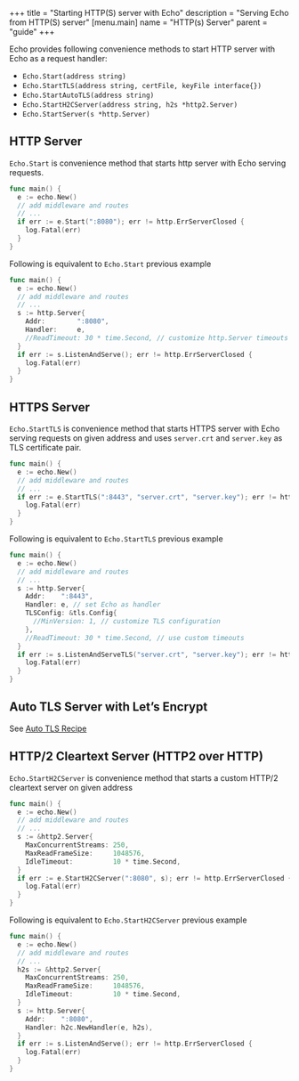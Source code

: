 +++
title = "Starting HTTP(S) server with Echo"
description = "Serving Echo from HTTP(S) server"
[menu.main]
name = "HTTP(s) Server"
parent = "guide"
+++

Echo provides following convenience methods to start HTTP server with Echo as a request handler:

* `Echo.Start(address string)`
* `Echo.StartTLS(address string, certFile, keyFile interface{})`
* `Echo.StartAutoTLS(address string)`
* `Echo.StartH2CServer(address string, h2s *http2.Server)`
* `Echo.StartServer(s *http.Server)`

## HTTP Server

`Echo.Start` is convenience method that starts http server with Echo serving requests.
```go
func main() {
  e := echo.New()
  // add middleware and routes
  // ...
  if err := e.Start(":8080"); err != http.ErrServerClosed {
    log.Fatal(err)
  }
}
```

Following is equivalent to `Echo.Start` previous example
```go
func main() {
  e := echo.New()
  // add middleware and routes
  // ...
  s := http.Server{
    Addr:        ":8080",
    Handler:     e,
    //ReadTimeout: 30 * time.Second, // customize http.Server timeouts
  }
  if err := s.ListenAndServe(); err != http.ErrServerClosed {
    log.Fatal(err)
  }
}
```

## HTTPS Server

`Echo.StartTLS` is convenience method that starts HTTPS server with Echo serving requests on given address and uses 
`server.crt` and `server.key` as TLS certificate pair.
```go
func main() {
  e := echo.New()
  // add middleware and routes
  // ...
  if err := e.StartTLS(":8443", "server.crt", "server.key"); err != http.ErrServerClosed {
    log.Fatal(err)
  }
}
```

Following is equivalent to `Echo.StartTLS` previous example
```go
func main() {
  e := echo.New()
  // add middleware and routes
  // ...
  s := http.Server{
    Addr:    ":8443",
    Handler: e, // set Echo as handler
    TLSConfig: &tls.Config{
      //MinVersion: 1, // customize TLS configuration
    },
    //ReadTimeout: 30 * time.Second, // use custom timeouts
  }
  if err := s.ListenAndServeTLS("server.crt", "server.key"); err != http.ErrServerClosed {
    log.Fatal(err)
  }
}
```

## Auto TLS Server with Let’s Encrypt

See [Auto TLS Recipe](/cookbook/auto-tls#server)

## HTTP/2 Cleartext Server (HTTP2 over HTTP)

`Echo.StartH2CServer` is convenience method that starts a custom HTTP/2 cleartext server on given address
```go
func main() {
  e := echo.New()
  // add middleware and routes
  // ...
  s := &http2.Server{
    MaxConcurrentStreams: 250,
    MaxReadFrameSize:     1048576,
    IdleTimeout:          10 * time.Second,
  }
  if err := e.StartH2CServer(":8080", s); err != http.ErrServerClosed {
    log.Fatal(err)
  }
}
```

Following is equivalent to `Echo.StartH2CServer` previous example
```go
func main() {
  e := echo.New()
  // add middleware and routes
  // ...
  h2s := &http2.Server{
    MaxConcurrentStreams: 250,
    MaxReadFrameSize:     1048576,
    IdleTimeout:          10 * time.Second,
  }
  s := http.Server{
    Addr:    ":8080",
    Handler: h2c.NewHandler(e, h2s),
  }
  if err := s.ListenAndServe(); err != http.ErrServerClosed {
    log.Fatal(err)
  }
}
```
